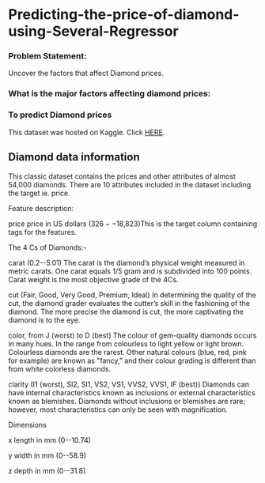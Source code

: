 # Predicting-the-price-of-diamond-using-Several-Regressor
### Problem Statement:
Uncover the factors that affect Diamond prices.
### What is the major factors affecting diamond prices:
### To predict Diamond prices
This dataset was hosted on Kaggle. Click <a href="https://www.kaggle.com/datasets/shivam2503/diamonds">HERE</a>.
## Diamond data information
This classic dataset contains the prices and other attributes of almost 54,000 diamonds. There are 10 attributes included in the dataset including the target ie. price.

Feature description:

price price in US dollars ($326--$18,823)This is the target column containing tags for the features. 

The 4 Cs of Diamonds:-

carat (0.2--5.01) The carat is the diamond’s physical weight measured in metric carats.  One carat equals 1/5 gram and is subdivided into 100 points. Carat weight is the most objective grade of the 4Cs. 

cut (Fair, Good, Very Good, Premium, Ideal) In determining the quality of the cut, the diamond grader evaluates the cutter’s skill in the fashioning of the diamond. The more precise the diamond is cut, the more captivating the diamond is to the eye.  

color, from J (worst) to D (best) The colour of gem-quality diamonds occurs in many hues. In the range from colourless to light yellow or light brown. Colourless diamonds are the rarest. Other natural colours (blue, red, pink for example) are known as "fancy,” and their colour grading is different than from white colorless diamonds.  

clarity (I1 (worst), SI2, SI1, VS2, VS1, VVS2, VVS1, IF (best)) Diamonds can have internal characteristics known as inclusions or external characteristics known as blemishes. Diamonds without inclusions or blemishes are rare; however, most characteristics can only be seen with magnification.  

Dimensions

x length in mm (0--10.74)

y width in mm (0--58.9)

z depth in mm (0--31.8)
